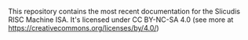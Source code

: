 This repository contains the most recent documentation for the Slicudis RISC Machine ISA. It's licensed under CC BY-NC-SA 4.0 (see more at https://creativecommons.org/licenses/by/4.0/)
